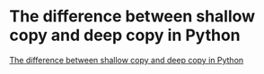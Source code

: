 # The difference between shallow copy and deep copy in Python
[The difference between shallow copy and deep copy in Python](https://aiwithcloud.com/2022/09/15/the_difference_between_shallow_copy_and_deep_copy_in_python/)